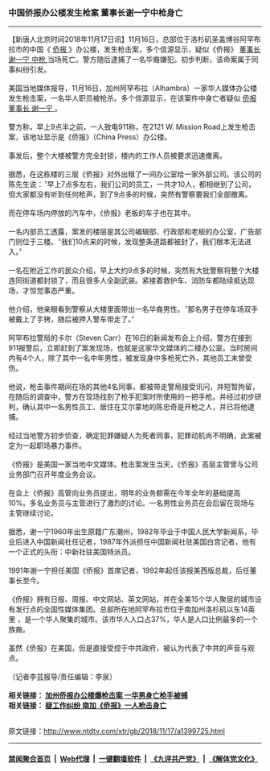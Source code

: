 ### 中国侨报办公楼发生枪案  董事长谢一宁中枪身亡
------------------------

<div class="wysiwyg">
 【新唐人北京时间2018年11月17日讯】11月16日，总部位于洛杉矶圣盖博谷阿罕布拉市的中国《
 <a href="http://www.ntdtv.com/xtr/gb/articlelistbytag_侨报.html" target="_blank">
  侨报
 </a>
 》办公楼，发生枪击案，多个信源显示，疑似《侨报》
 <a href="http://www.ntdtv.com/xtr/gb/articlelistbytag_董事长.html" target="_blank">
  董事长
 </a>
 <a href="http://www.ntdtv.com/xtr/gb/articlelistbytag_谢一宁.html" target="_blank">
  谢一宁
 </a>
 <a href="http://www.ntdtv.com/xtr/gb/articlelistbytag_中枪.html" target="_blank">
  中枪
 </a>
 当场死亡。警方随后逮捕了一名华裔嫌犯。初步判断，该命案属于同事纠纷引发。
 <br/>
 <br/>
 美国当地媒体报导，11月16日，加州阿罕布拉（Alhambra）一家华人媒体办公楼发生枪击案，一名华人职员被枪杀。多个信源显示，在该案件中身亡者疑似
 <a href="http://www.ntdtv.com/xtr/gb/articlelistbytag_侨报.html" target="_blank">
  侨报
 </a>
 <a href="http://www.ntdtv.com/xtr/gb/articlelistbytag_董事长.html" target="_blank">
  董事长
 </a>
 <a href="http://www.ntdtv.com/xtr/gb/articlelistbytag_谢一宁.html" target="_blank">
  谢一宁
 </a>
 。
 <br/>
 <br/>
 警方称，早上9点半之前，一人致电911称，在2121 W. Mission Road上发生枪击案，该地址显示是《侨报》（China Press）办公楼。
 <br/>
 <br/>
 事发后，整个大楼被警方完全封锁，楼内的工作人员被要求迅速撤离。
 <br/>
 <br/>
 据悉，在这栋楼的三层《侨报》对外出租了一间办公室给一家外部公司。该公司的陈先生说：〝早上7点多左右，我们公司的员工，一共才10人，都相继到了公司，但大家都没有听到任何枪声，到了9点多的时候，突然有警察要我们全部撤离。
 <br/>
 <br/>
 而在停车场内停放的汽车中，《侨报》老板的车子也在其中。
 <br/>
 <br/>
 一名内部员工透露，案发的楼层是其公司编辑部、行政部和老板的办公室，广告部门则位于三楼。〝我们10点来的时候，发现整条道路都被封了，我们根本无法进入。〞
 <br/>
 <br/>
 一名在附近工作的民众介绍，早上大约9点多的时候，突然有大批警察将整个大楼连同街道都封锁了，而且很多人全副武装。紧接着救护车、消防车都陆续抵达现场，才惊觉事态严重。
 <br/>
 <br/>
 他介绍，他亲眼看到警察从大楼里面带出一名华裔男性。〝那名男子在停车场双手被戴上了手铐，随后被押入警车带走了。〞
 <br/>
 <br/>
 阿罕布拉警局的卡尔（Steven Carr）在16日的新闻发布会上介绍，警方在接到911报警后，立即赶到了案发现场，也就是这家华文媒体的二楼办公室。当时房间内有4个人，除了其中一名中年男性，被发现身中多枪死亡外，其他员工未曾受伤。
 <br/>
 <br/>
 他说，枪击事件期间在场的其他4名同事，都被带走警局接受讯问，并短暂拘留，在随后的调查中，警方在现场找到了枪手犯案时所使用的一把手枪。并经过初步研判，确认其中一名男性员工、居住在艾尔蒙地的陈忠奇是开枪之人，并已将他逮捕。
 <br/>
 <br/>
 经过当地警方初步侦查，确定犯罪嫌疑人为死者同事，犯罪动机尚不明确，此案被定为一起职场暴力事件。
 <br/>
 <br/>
 《侨报》是美国一家当地中文媒体。枪击案发生当天，《侨报》高层主管曾与公司业务部门召开年度业务会议。
 <br/>
 <br/>
 在会上《侨报》高管向业务员提出，明年的业务额需在今年全年的基础提高10%。多名业务员与主管进行了激烈的讨论。一名男性业务员在会后留在现场与主管继续讨论。
 <br/>
 <br/>
 据悉，谢一宁1960年出生原籍广东潮州，1982年毕业于中国人民大学新闻系，毕业后进入中国新闻社任记者，1987年外派担任中国新闻社驻美国白宫记者，他有一个正式的头衔：中新社驻美国特派员。
 <br/>
 <br/>
 1991年谢一宁担任美国《侨报》首席记者，1992年起任该报美西版总裁，后任董事长至今。
 <br/>
 <br/>
 《侨报》拥有日报、周报、中文网站、英文网站，并在全美15个华人聚居的城市设有发行点的全国性媒体集团。总部所在地阿罕布拉市位于南加州洛杉矶以东14英里 ，是一个华人聚集的城市。该市华人人口占37%，华人是人口比例最多的一个族裔。
 <br/>
 <br/>
 虽然《侨报》在美国，但是直接受控于中共政府，被认为代表了中共的声音与观点。
 <br/>
 <br/>
 （记者李芸报导/责任编辑：李泉）
 <br/>
 <br/>
 <b>
  相关链接：
  <a href="http://www.ntdtv.com/xtr/b5/2018/11/17/a1399722.html">
   加州侨报办公楼爆枪击案 一华男身亡枪手被捕
  </a>
 </b>
 <br/>
 <b>
  相关链接：
  <a href="https://edit2009.ntdtv.com/cms2012/article/findVideoItem.action?id=1399690&amp;adminFlag=true&amp;request_locale=b5">
   疑工作纠纷 南加《侨报》一人枪击身亡
  </a>
 </b>
 <br/>
</div>

<br/>原文链接：http://www.ntdtv.com/xtr/gb/2018/11/17/a1399725.html


------------------------
#### [禁闻聚合首页](https://github.com/gfw-breaker/banned-news/blob/master/README.md) &nbsp;|&nbsp; [Web代理](https://github.com/gfw-breaker/open-proxy/blob/master/README.md) &nbsp;|&nbsp; [一键翻墙软件](https://github.com/gfw-breaker/nogfw/blob/master/README.md) &nbsp;|&nbsp; [《九评共产党》](https://github.com/gfw-breaker/9ping.md/blob/master/README.md#九评之一评共产党是什么) &nbsp;|&nbsp; [《解体党文化》](https://github.com/gfw-breaker/jtdwh.md/blob/master/README.md#绪论)